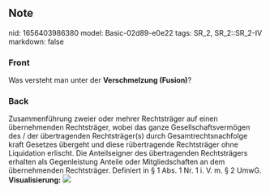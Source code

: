 ## Note
nid: 1656403986380
model: Basic-02d89-e0e22
tags: SR_2, SR_2::SR_2-IV
markdown: false

### Front
Was versteht man unter der <b>Verschmelzung (Fusion)</b>?

### Back
Zusammenführung zweier oder mehrer Rechtsträger auf einen
übernehmenden Rechtsträger, wobei das ganze Gesellschaftsvermögen
des / der übertragenden Rechtsträger(s) durch Gesamtrechtsnachfolge
kraft Gesetzes übergeht und diese rübertragende Rechtsträger ohne
Liquidation erlischt. Die Anteilseigner des übertragenden
Rechtsträgers erhalten als Gegenleistung Anteile oder
Mitgliedschaften an dem übernehmenden Rechtsträger. Definiert in §
1 Abs. 1 Nr. 1 i. V. m. § 2 UmwG. <b>Visualisierung:</b> <img src= 
"paste-51b696158ea1a74e90f3c556103fb2b1715b02f3.jpg">

